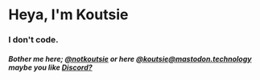 # Heya, I'm Koutsie

### I don't code.

##### Bother me here; [@notkoutsie](https://twitter.com/notkoutsie) or here [@koutsie@mastodon.technology](https://mastodon.technology/@koutsie) maybe you like [Discord?](dsc.bio/ko)
